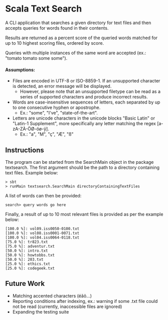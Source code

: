 # Scala Text Search
A CLI application that searches a given directory for text files 
and then accepts queries for words found in their contents.

Results are returned as a percent score of the queried words matched 
for up to 10 highest scoring files, ordered by score.

Queries with multiple instances of the same word are accepted (ex.: "tomato tomato some some").

#### Assumptions:
 - Files are encoded in UTF-8 or ISO-8859-1. If an unsupported character is detected, an error message will be displayed.
   - However, please note that an unsupported filetype can be read as a series of supported characters and produce incorrect results.
 - Words are case-insensitive sequences of letters, each separated by up to one consecutive hyphen or apostrophe.
   - Ex.: "some", "I've", "state-of-the-art".
 - Letters are unicode characters in the unicode blocks "Basic Latin" or "Latin-1 Supplement", 
   more specifically any letter matching the regex [a-zA-ZÀ-ÖØ-öø-ÿ].
   - Ex.: "a", "M", "ç", "Æ", "ß"




## Instructions

The program can be started from the SearchMain object in the package textsearch. The first argument should be the path to a directory containing text files.
Example below:

```
> sbt
> runMain textsearch.SearchMain directoryContainingTextFiles
```
A list of words can then be provided:

```
search> query words go here
```
Finally, a result of up to 10 most relevant files is provided as per the example below:
 ```
[100.0 %]: vol09.iss0050-0100.txt
[100.0 %]: vol08.iss0001-0071.txt
[100.0 %]: vol04.iss0064-0118.txt
[75.0 %]: tr823.txt
[75.0 %]: adventur.txt
[50.0 %]: intro.txt
[50.0 %]: howtobbs.txt
[50.0 %]: 203.txt
[25.0 %]: ethics.txt
[25.0 %]: codegeek.txt
 ```

## Future Work

- Matching accented characters (éãö...)
- Reporting conditions after indexing, ex.: warning if some .txt file could not be read (currently, inaccessible files are ignored)
- Expanding the testing suite